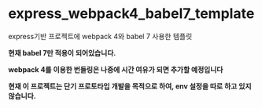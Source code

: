# express_webpack4_babel7_template
express기반 프로젝트에 webpack 4와 babel 7 사용한 템플릿  

__현재 babel 7만 적용이 되어있습니다.__

__webpack 4를 이용한 번들링은 나중에 시간 여유가 되면 추가할 예정입니다__


__현재 이 프로젝트는 단기 프로토타입 개발을 목적으로 하여, env 설정을 따로 하고 있지 않습니다.__
